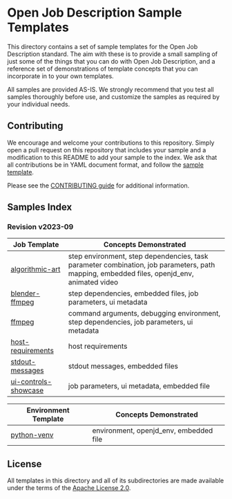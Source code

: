 # Open Job Description Sample Templates

This directory contains a set of sample templates for the Open Job Description standard.
The aim with these is to provide a small sampling of just some of the things that you
can do with Open Job Description, and a reference set of demonstrations of template
concepts that you can incorporate in to your own templates.

All samples are provided AS-IS. We strongly recommend that you test all samples thoroughly
before use, and customize the samples as required by your individual needs.

## Contributing

We encourage and welcome your contributions to this repository. Simply open a pull
request on this repository that includes your sample and a modification to this README
to add your sample to the index. We ask that all contributions be in YAML document format,
and follow the [sample template](./sample-template.yaml).

Please see the [CONTRIBUTING guide](../CONTRIBUTING.md) for additional information.

## Samples Index

### Revision v2023-09

| Job Template | Concepts Demonstrated |
| ------ | --------------------- |
| [algorithmic-art](./v2023-09/job_templates/algorithmic-art.yaml) | step environment, step dependencies, task parameter combination, job parameters, path mapping, embedded files, openjd_env, animated video |
| [blender-ffmpeg](./v2023-09/job_templates/blender-ffmpeg.yaml) | step dependencies, embedded files, job parameters, ui metadata |
| [ffmpeg](./v2023-09/job_templates/ffmpeg.yaml) | command arguments, debugging environment, step dependencies, job parameters, ui metadata |
| [host-requirements](./v2023-09/job_templates/host-requirements.yaml) | host requirements |
| [stdout-messages](./v2023-09/job_templates/stdout-messages.yaml) | stdout messages, embedded files |
| [ui-controls-showcase](./v2023-09/job_templates/ui-controls-showcase.yaml) | job parameters, ui metadata, embedded file |

| Environment Template | Concepts Demonstrated |
| ------ | --------------------- |
| [python-venv](./v2023-09/environment_templates/python-venv.yaml) | environment, openjd_env, embedded file |

## License

All templates in this directory and all of its subdirectories are made available
under the terms of the [Apache License 2.0](./LICENSE).
